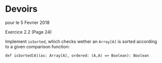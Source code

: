 # Devoirs

pour le 5 Fevrier 2018

Exercice 2.2 (Page 24)

Implement `isSorted`, which checks wether an `Array[A]` is sorted according to a given comparison function:

```
def isSorted[A](as: Array[A], ordered: (A,A) => Boolean): Boolean
```
